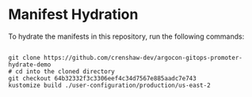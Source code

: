 
# Manifest Hydration

To hydrate the manifests in this repository, run the following commands:

```shell

git clone https://github.com/crenshaw-dev/argocon-gitops-promoter-hydrate-demo
# cd into the cloned directory
git checkout 64b32332f3c3306eef4c34d7567e885aadc7e743
kustomize build ./user-configuration/production/us-east-2
```